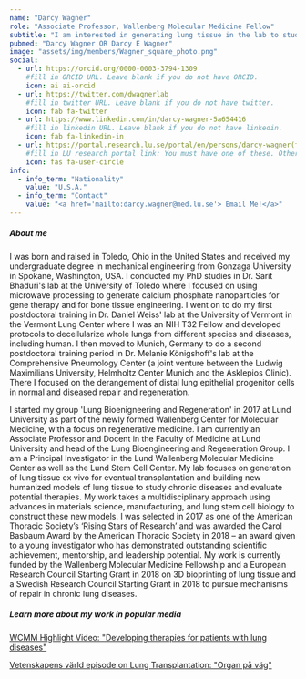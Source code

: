 ```yaml
---
name: "Darcy Wagner"
role: "Associate Professor, Wallenberg Molecular Medicine Fellow"
subtitle: "I am interested in generating lung tissue in the lab to study disease, develop new therapies and one day to be able to manufacture lung tissue in the lab for transplantation."
pubmed: "Darcy Wagner OR Darcy E Wagner"
image: "assets/img/members/Wagner_square_photo.png"
social:
  - url: https://orcid.org/0000-0003-3794-1309
    #fill in ORCID URL. Leave blank if you do not have ORCID.
    icon: ai ai-orcid
  - url: https://twitter.com/dwagnerlab
    #fill in twitter URL. Leave blank if you do not have twitter.
    icon: fab fa-twitter
  - url: https://www.linkedin.com/in/darcy-wagner-5a654416
    #fill in linkedin URL. Leave blank if you do not have linkedin.
    icon: fab fa-linkedin-in
  - url: https://portal.research.lu.se/portal/en/persons/darcy-wagner(f5bc7915-12f6-415b-8203-fcc7adb02d45).html
    #fill in LU research portal link: You must have one of these. Otherwise, leave blank.
    icon: fas fa-user-circle
info:
  - info_term: "Nationality"
    value: "U.S.A."
  - info_term: "Contact"
    value: "<a href='mailto:darcy.wagner@med.lu.se'> Email Me!</a>"
---
```

##### About me
I was born and raised in Toledo, Ohio in the United States and received my undergraduate degree in mechanical engineering from Gonzaga University in Spokane, Washington, USA. I conducted my PhD studies in Dr. Sarit Bhaduri's lab at the University of Toledo where I focused on using microwave processing to generate calcium phosphate nanoparticles for gene therapy and for bone tissue engineering. I went on to do my first postdoctoral training in Dr. Daniel Weiss' lab at the University of Vermont in the Vermont Lung Center where I was an NIH T32 Fellow and developed protocols to decellularize whole lungs from different species and diseases, including human. I then moved to Munich, Germany to do a second postdoctoral training period in Dr. Melanie Königshoff's lab at the Comprehensive Pneumology Center (a joint venture between the Ludwig Maximilians University, Helmholtz Center Munich and the Asklepios Clinic). There I focused on the derangement of distal lung epithelial progenitor cells in normal and diseased repair and regeneration.  

I started my group 'Lung Bioenigneering and Regeneration' in 2017 at Lund University as part of the newly formed Wallenberg Center for Molecular Medicine, with a focus on regenerative medicine. I am currently an Associate Professor and Docent in the Faculty of Medicine at Lund University and head of the Lung Bioengineering and Regeneration Group. I am a Principal Investigator in the Lund Wallenberg Molecular Medicine Center as well as the Lund Stem Cell Center. My lab focuses on generation of lung tissue ex vivo for eventual transplantation and building new humanized models of lung tissue to study chronic diseases and evaluate potential therapies. My work takes a multidisciplinary approach using advances in materials science, manufacturing, and lung stem cell biology to construct these new models.
I was selected in 2017 as one of the American Thoracic Society’s ‘Rising Stars of Research’ and was awarded the Carol Basbaum Award by the American Thoracic Society in 2018 – an award given to a young investigator who has demonstrated outstanding scientific achievement, mentorship, and leadership potential. My work is currently funded by the Wallenberg Molecular Medicine Fellowship and a European Research Council Starting Grant in 2018 on 3D bioprinting of lung tissue and a Swedish Research Council Starting Grant in 2018 to pursue mechanisms of repair in chronic lung diseases. 

##### Learn more about my work in popular media
[WCMM Highlight Video: "Developing therapies for patients with lung diseases"](https://www.youtube.com/watch?v=kgIDXKYqKu0)

[Vetenskapens värld episode on Lung Transplantation: "Organ på väg"](https://www.vetenskaphalsa.se/lundaforskare-provar-metod-mot-organavstotning/)

